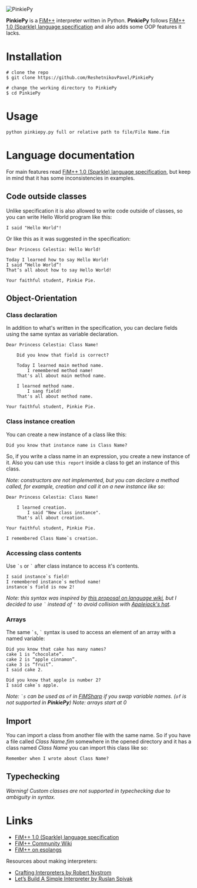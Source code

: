 ![PinkiePy](https://user-images.githubusercontent.com/92433826/187067728-fe30eea0-b4e9-4f48-8c8a-3e94be6b4303.png)

**PinkiePy** is a [FiM++](https://esolangs.org/wiki/FiM%2B%2B) interpreter written in Python. **PinkiePy** follows [FiM++ 1.0 (Sparkle) language specification](https://docs.google.com/document/d/1gU-ZROmZu0Xitw_pfC1ktCDvJH5rM85TxxQf5pg_xmg/edit#) and also adds some OOP features it lacks.

# Installation

```
# clone the repo
$ git clone https://github.com/ReshetnikovPavel/PinkiePy

# change the working directory to PinkiePy
$ cd PinkiePy
```


# Usage

```
python pinkiepy.py full or relative path to file/File Name.fim
```


# Language documentation
For main features read [FiM++ 1.0 (Sparkle) language specification](https://docs.google.com/document/d/1gU-ZROmZu0Xitw_pfC1ktCDvJH5rM85TxxQf5pg_xmg/edit#), but keep in mind that it has some inconsistencies in examples.

## Code outside classes

Unlike specification it is also allowed to write code outside of classes, so you can write Hello World program like this:

```
I said "Hello World"!
```

Or like this as it was suggested in the specification:

```
Dear Princess Celestia: Hello World!

Today I learned how to say Hello World!
I said “Hello World”!
That’s all about how to say Hello World!

Your faithful student, Pinkie Pie.
```


## Object-Orientation
### Class declaration

In addition to what's written in the specification, you can declare fields using the same syntax as variable declaration.

```
Dear Princess Celestia: Class Name!

    Did you know that field is correct?
    
    Today I learned main method name.
        I remembered method name!
    That's all about main method name.
    
    I learned method name.
        I sang field!
    That's all about method name.    
    
Your faithful student, Pinkie Pie.
```

### Class instance creation

You can create a new instance of a class like this:

```
Did you know that instance name is Class Name?
```

So, if you write a class name in an expression, you create a new instance of it.
Also you can use ``` this report ``` inside a class to get an instance of this class.

*Note: constructors are not implemented, but you can declare a method called, for example, creation and call it on a new instance like so:*

```
Dear Princess Celestia: Class Name!
    
    I learned creation.
        I said "New class instance".
    That's all about creation.    
    
Your faithful student, Pinkie Pie. 

I remembered Class Name`s creation.
```

### Accessing class contents

Use ``` `s ``` or ``` ` ``` after class instance to access it's contents.
```
I said instance`s field!
I remembered instance`s method name!
instance`s field is now 2!
```

*Note: this syntax was inspired by [this proposal on language wiki](https://fimpp.fandom.com/wiki/FiM%2B%2B_Wiki:Proposals/Object-Orientation), but I decided to use ``` ` ``` instead of ``` ' ``` to avoid collision with [Applejack's hat](https://fimpp.fandom.com/wiki/Applejack%27s_Hat).*

### Arrays
The same ``` `s ```, ``` ` ``` syntax is used to access an element of an array with a named variable:

```
Did you know that cake has many names?
cake 1 is “chocolate”.
cake 2 is “apple cinnamon”.
cake 3 is “fruit”.
I said cake 2.

Did you know that apple is number 2?
I said cake`s apple.
```

*Note: ``` `s ``` can be used as ``` of ``` in [FiMSharp](https://github.com/Jaezmien/FiMSharp) if you swap variable names. (``` of ``` is not supported in **PinkiePy**)*
*Note: arrays start at 0*


## Import
You can import a class from another file with the same name. So if you have a file called *Class Name.fim* somewhere in the opened directory and it has a class named *Class Name* you can import this class like so:

```
Remember when I wrote about Class Name?
```

## Typechecking
*Warning! Custom classes are not supported in typechecking due to ambiguity in syntax.*


# Links
- [FiM++ 1.0 (Sparkle) language specification](https://docs.google.com/document/d/1gU-ZROmZu0Xitw_pfC1ktCDvJH5rM85TxxQf5pg_xmg/edit#)
- [FiM++ Community Wiki](https://fimpp.fandom.com/wiki/FiM%2B%2B_Wiki)
- [FiM++ on esolangs](https://esolangs.org/wiki/FiM%2B%2B)

Resources about making interpreters:
- [Crafting Interpreters by Robert Nystrom](https://craftinginterpreters.com/)
- [Let’s Build A Simple Interpreter by Ruslan Spivak](https://ruslanspivak.com/lsbasi-part1/)
